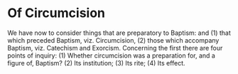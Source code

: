 # Of Circumcision

We have now to consider things that are preparatory to Baptism: and (1) that which preceded Baptism, viz. Circumcision, (2) those which accompany Baptism, viz. Catechism and Exorcism.  Concerning the first there are four points of inquiry:
(1) Whether circumcision was a preparation for, and a figure of, Baptism?
(2) Its institution;
(3) Its rite;
(4) Its effect.